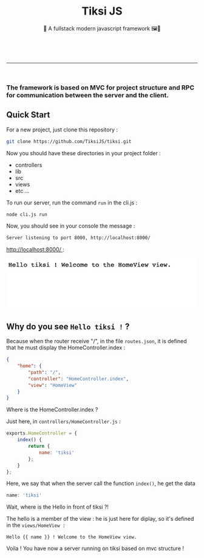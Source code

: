 <h1 align=center>Tiksi JS</h1>
<p align=center>🔁 A fullstack modern javascript framework 🖼📝</p>
<p align=center>
    <img align=center src="https://img.shields.io/badge/version-1.0.0-green?style=flat" alt="">
    <img align=center src="https://img.shields.io/badge/language-javascript-yellow?style=flat" alt="">
</p>
<p align=center>
    <img align=center src="https://img.shields.io/github/stars/TiksiJS/tiksi?style=flat" alt="">
    <img align=center src="https://img.shields.io/github/forks/TiksiJS/tiksi?style=flat" alt="">
</p>
<hr>
<img align=center src="./src/github/images/readmeMain.png" alt="">
<h3>The framework is based on MVC for project structure and RPC for communication between the server and the client.</h3>
<h2>Quick Start</h2>
<p>For a new project, just clone this repository :</p>

```bash
git clone https://github.com/TiksiJS/tiksi.git
```

<p>Now you should have these directories in your project folder :</p>
<ul>
    <li>controllers</li>
    <li>lib</li>
    <li>src</li>
    <li>views</li>
    <li>etc ...</li>
</ul>
<p>To run our server, run the command <code>run</code> in the cli.js :</p>

```bash
node cli.js run
```

<p>Now, you should see in your console the message :</p>

```bash
Server listening to port 8000, http://localhost:8000/ 
```

<p><a href="http://localhost:8000/ ">http://localhost:8000/ </a> : </p>
<img width=500 align=center src="./src/github/images/helloworld.png" alt="">
<h2>Why do you see <code>Hello tiksi !</code> ?</h2>
<p>Because when the router receive "/", in the file <code>routes.json</code>, it is defined that he must display the HomeController.index :</p>

```json
{
    "home": {
        "path": "/",
        "controller": "HomeController.index",
        "view": "HomeView"
    }
}
```

<p>Where is the HomeController.index ?</p>
<p>Just here, in <code>controllers/HomeController.js</code> :</p>

```javascript
exports.HomeController = {
    index() {
        return {
            name: 'tiksi'
        };
    }
};
```

<p>Here, we say that when the server call the function <code>index()</code>, he get the data </p>

```javascript
name: 'tiksi'
```

<p>Wait, where is the Hello in front of tiksi ?!</p>
<p>The hello is a member of the view : he is just here for diplay, so it's defined in the <code>views/HomeView :</code></p>

```twig
Hello {{ name }} ! Welcome to the HomeView view.
```

<p>Voila ! You have now a server running on tiksi based on mvc structure !</p>